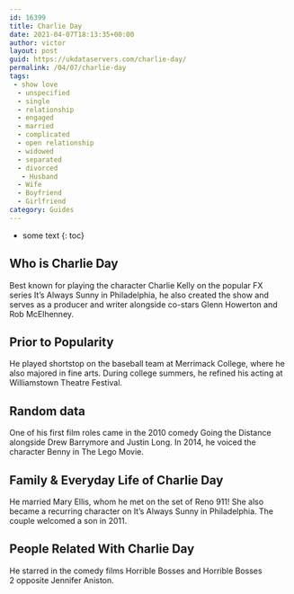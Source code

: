 ```yaml
---
id: 16399
title: Charlie Day
date: 2021-04-07T18:13:35+00:00
author: victor
layout: post
guid: https://ukdataservers.com/charlie-day/
permalink: /04/07/charlie-day
tags:
 - show love
  - unspecified
  - single
  - relationship
  - engaged
  - married
  - complicated
  - open relationship
  - widowed
  - separated
  - divorced
   - Husband
  - Wife
  - Boyfriend
  - Girlfriend
category: Guides
---
```


* some text
{: toc}


## Who is Charlie Day



Best known for playing the character Charlie Kelly on the popular FX series It&#8217;s Always Sunny in Philadelphia, he also created the show and serves as a producer and writer alongside co-stars Glenn Howerton and Rob McElhenney. 

                
                
                
## Prior to Popularity



He played shortstop on the baseball team at Merrimack College, where he also majored in fine arts. During college summers, he refined his acting at Williamstown Theatre Festival. 

                
                
                
## Random data



One of his first film roles came in the 2010 comedy Going the Distance alongside Drew Barrymore and Justin Long. In 2014, he voiced the character Benny in The Lego Movie.

                
                
                
## Family & Everyday Life of Charlie Day



He married Mary Ellis, whom he met on the set of Reno 911! She also became a recurring character on It&#8217;s Always Sunny in Philadelphia. The couple welcomed a son in 2011. 

                
                
                
## People Related With Charlie Day



He starred in the comedy films Horrible Bosses and Horrible Bosses 2 opposite Jennifer Aniston.

                
              
            
          
          
          